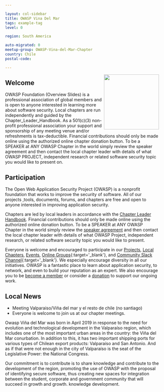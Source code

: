 ```yaml
---

layout: col-sidebar
title: OWASP Vina Del Mar
tags: example-tag
level: 0

region: South America

auto-migrated: 0
meetup-group: OWASP-Vina-del-Mar-Chapter
country: Chile
postal-code: 

---
```



<img width="180px" align="right" style="float: right;" src="assets/images/450px-Logodef_png_(2).png">



## Welcome


OWASP Foundation (Overview Slides) is a professional association of global members and is open to anyone interested in learning more about software security. Local chapters are run independently and guided by the Chapter_Leader_Handbook. As a 501(c)(3) non-profit professional association your support and sponsorship of any meeting venue and/or refreshments is tax-deductible. Financial contributions should only be made online using the authorized online chapter donation button. To be a SPEAKER at ANY OWASP Chapter in the world simply review the speaker agreement and then contact the local chapter leader with details of what OWASP PROJECT, independent research or related software security topic you would like to present on.


## Participation
The Open Web Application Security Project (OWASP) is a nonprofit foundation that works to improve the security of software. All of our projects ,tools, documents, forums, and chapters are free and open to anyone interested in improving application security. 

Chapters are led by local leaders in accordance with the [Chapter Leader Handbook](https://owasp.org/www-policy/operational/chapter-handbook-existing). Financial contributions should only be made online using the authorized online donation button. To be a SPEAKER at ANY OWASP Chapter in the world simply review the [speaker agreement](https://owasp.org/www-policy/legal/speaker-agreement) and then contact the local chapter leader with details of what OWASP Project, independent research, or related software security topic you would like to present.

Everyone is welcome and encouraged to participate in our [Projects](/projects), [Local Chapters](/chapters), [Events](/events), [Online Groups](https://groups.google.com/a/owasp.com/){:target='_blank'}, and [Community Slack Channel](https://owasp.slack.com/){:target='_blank'}. We especially encourage diversity in all our initiatives. OWASP is a fantastic place to learn about application security, to network, and even to build your reputation as an expert. We also encourage you to be [become a member](/membership) or consider a [donation](/donate) to support our ongoing work.

## Local News
- Meeting Valparaiso/Viña del mar y el resto de chile (no santiago) 
- Everyone is welcome to join us at our chapter meetings.

Owasp Viña del Mar was born in April 2019 in response to the need for evolution and technological development in the Valparaíso region, which includes one of the most important urban areas in the country: the Viña del Mar conurbation. In addition to this, it has two important shipping ports for various types of Chilean export products: Valparaíso and San Antonio. And as if that were not enough in the city of Valparaíso is the seat of the Legislative Power: the National Congress.

Our commitment is to contribute is to share knowledge and contribute to the development of the region, promoting the use of OWASP with the proposal of identifying secure software, thus creating new spaces for integration between the student, corporate and government community that will succeed in growth and growth. knowledge development.



